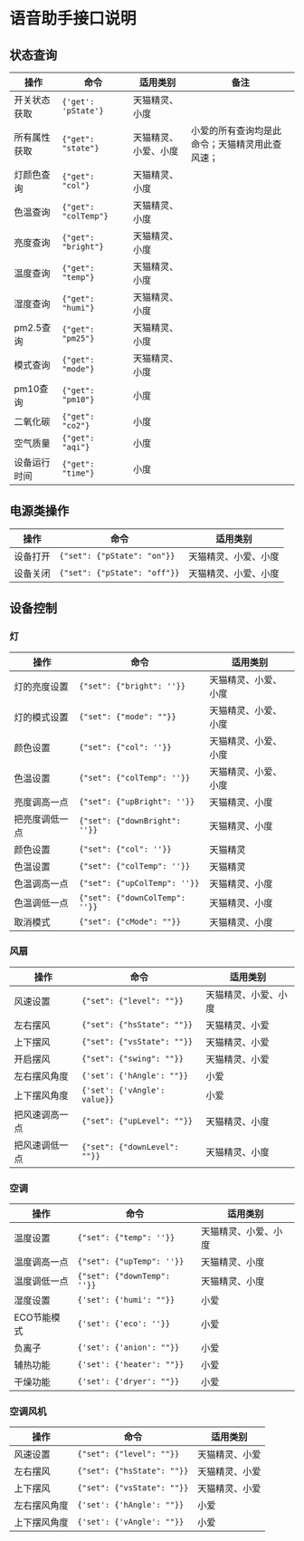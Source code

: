 # 语音助手接口说明  

## 状态查询

| 操作         | 命令                 | 适用类别             | 备注                                           |
| ------------ | -------------------- | -------------------- | ---------------------------------------------- |
| 开关状态获取 | `{'get': 'pState'}`  | 天猫精灵、小度       |                                                |
| 所有属性获取 | `{"get": "state"}`   | 天猫精灵、小爱、小度 | 小爱的所有查询均是此命令；天猫精灵用此查风速； |
| 灯颜色查询   | `{"get": "col"}`     | 天猫精灵、小度       |                                                |
| 色温查询     | `{"get": "colTemp"}` | 天猫精灵、小度       |                                                |
| 亮度查询     | `{"get": "bright"}`  | 天猫精灵、小度       |                                                |
| 温度查询     | `{"get": "temp"}`    | 天猫精灵、小度       |                                                |
| 湿度查询     | `{"get": "humi"}`    | 天猫精灵、小度       |                                                |
| pm2.5查询    | `{"get": "pm25"}`    | 天猫精灵、小度       |                                                |
| 模式查询     | `{"get": "mode"}`    | 天猫精灵、小度       |                                                |
| pm10查询     | `{"get": "pm10"}`    | 小度                 |                                                |
| 二氧化碳     | `{"get": "co2"}`     | 小度                 |                                                |
| 空气质量     | `{"get": "aqi"}`     | 小度                 |                                                |
| 设备运行时间 | `{"get": "time"}`    | 小度                 |                                                |



## 电源类操作

| 操作     | 命令                         | 适用类别             |
| -------- | ---------------------------- | -------------------- |
| 设备打开 | `{"set": {"pState": "on"}}`  | 天猫精灵、小爱、小度 |
| 设备关闭 | `{"set": {"pState": "off"}}` | 天猫精灵、小爱、小度 |



## 设备控制

### 灯

| 操作           | 命令                           | 适用类别             |
| -------------- | ------------------------------ | -------------------- |
| 灯的亮度设置   | `{"set": {"bright": ''}}`      | 天猫精灵、小爱、小度 |
| 灯的模式设置   | `{"set": {"mode": ""}}`        | 天猫精灵、小爱、小度 |
| 颜色设置       | `{"set": {"col": ''}}`         | 天猫精灵、小爱、小度 |
| 色温设置       | `{"set": {"colTemp": ''}}`     | 天猫精灵、小爱、小度 |
| 亮度调高一点   | `{"set": {"upBright": ''}}`    | 天猫精灵、小度       |
| 把亮度调低一点 | `{"set": {"downBright": ''}}`  | 天猫精灵、小度       |
| 颜色设置       | `{"set": {"col": ''}}`         | 天猫精灵             |
| 色温设置       | `{"set": {"colTemp": ''}}`     | 天猫精灵             |
| 色温调高一点   | `{"set": {"upColTemp": ''}}`   | 天猫精灵、小度       |
| 色温调低一点   | `{"set": {"downColTemp": ''}}` | 天猫精灵、小度       |
| 取消模式       | `{"set": {"cMode": ""}}`       | 天猫精灵、小度       |



### 风扇

| 操作           | 命令                         | 适用类别             |
| -------------- | ---------------------------- | -------------------- |
| 风速设置       | `{"set": {"level": ""}}`     | 天猫精灵、小爱、小度 |
| 左右摆风       | `{"set": {"hsState": ""}}`   | 天猫精灵、小爱       |
| 上下摆风       | `{"set": {"vsState": ""}}`   | 天猫精灵、小爱       |
| 开启摆风       | `{"set": {"swing": ""}}`     | 天猫精灵、小爱       |
| 左右摆风角度   | `{'set': {'hAngle': ""}}`    | 小爱                 |
| 上下摆风角度   | `{'set': {'vAngle': value}}` | 小爱                 |
| 把风速调高一点 | `{"set": {"upLevel": ""}}`   | 天猫精灵、小度       |
| 把风速调低一点 | `{"set": {"downLevel": ""}}` | 天猫精灵、小度       |



### 空调

| 操作         | 命令                        | 适用类别             |
| ------------ | --------------------------- | -------------------- |
| 温度设置     | `{"set": {"temp": ''}}`     | 天猫精灵、小爱、小度 |
| 温度调高一点 | `{"set": {"upTemp": ''}}`   | 天猫精灵、小度       |
| 温度调低一点 | `{"set": {"downTemp": ''}}` | 天猫精灵、小度       |
| 湿度设置     | `{'set': {'humi': ""}}`     | 小爱                 |
| ECO节能模式  | `{'set': {'eco': ''}}`      | 小爱                 |
| 负离子       | `{'set': {'anion': ""}}`    | 小爱                 |
| 辅热功能     | `{'set': {'heater': ""}}`   | 小爱                 |
| 干燥功能     | `{'set': {'dryer': ""}}`    | 小爱                 |



### 空调风机

| 操作         | 命令                       | 适用类别       |
| ------------ | -------------------------- | -------------- |
| 风速设置     | `{"set": {"level": ""}}`   | 天猫精灵、小爱 |
| 左右摆风     | `{"set": {"hsState": ""}}` | 天猫精灵、小爱 |
| 上下摆风     | `{"set": {"vsState": ""}}` | 天猫精灵、小爱 |
| 左右摆风角度 | `{'set': {'hAngle': ""}}`  | 小爱           |
| 上下摆风角度 | `{'set': {'vAngle': ""}}`  | 小爱           |

